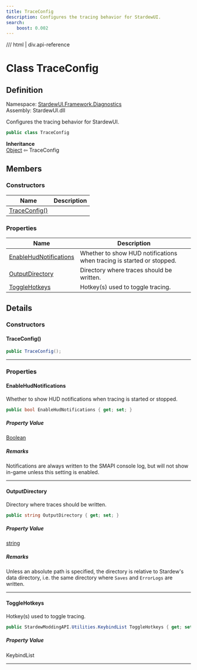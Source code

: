 ```yaml
---
title: TraceConfig
description: Configures the tracing behavior for StardewUI.
search:
    boost: 0.002
---
```


<link rel="stylesheet" href="/StardewUI/stylesheets/reference.css" />

/// html | div.api-reference

# Class TraceConfig

## Definition

<div class="api-definition" markdown>

Namespace: [StardewUI.Framework.Diagnostics](index.md)  
Assembly: StardewUI.dll  

</div>

Configures the tracing behavior for StardewUI.

```cs
public class TraceConfig
```

**Inheritance**  
[Object](https://learn.microsoft.com/en-us/dotnet/api/system.object) ⇦ TraceConfig

## Members

### Constructors

 | Name | Description |
| --- | --- |
| [TraceConfig()](#traceconfig) |  | 

### Properties

 | Name | Description |
| --- | --- |
| [EnableHudNotifications](#enablehudnotifications) | Whether to show HUD notifications when tracing is started or stopped. | 
| [OutputDirectory](#outputdirectory) | Directory where traces should be written. | 
| [ToggleHotkeys](#togglehotkeys) | Hotkey(s) used to toggle tracing. | 

## Details

### Constructors

#### TraceConfig()



```cs
public TraceConfig();
```

-----

### Properties

#### EnableHudNotifications

Whether to show HUD notifications when tracing is started or stopped.

```cs
public bool EnableHudNotifications { get; set; }
```

##### Property Value

[Boolean](https://learn.microsoft.com/en-us/dotnet/api/system.boolean)

##### Remarks

Notifications are always written to the SMAPI console log, but will not show in-game unless this setting is enabled.

-----

#### OutputDirectory

Directory where traces should be written.

```cs
public string OutputDirectory { get; set; }
```

##### Property Value

[string](https://learn.microsoft.com/en-us/dotnet/api/system.string)

##### Remarks

Unless an absolute path is specified, the directory is relative to Stardew's data directory, i.e. the same directory where `Saves` and `ErrorLogs` are written.

-----

#### ToggleHotkeys

Hotkey(s) used to toggle tracing.

```cs
public StardewModdingAPI.Utilities.KeybindList ToggleHotkeys { get; set; }
```

##### Property Value

KeybindList

-----


